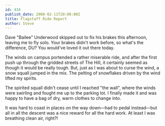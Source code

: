 ```yaml
---
id: 434
publish_date: 2008-02-11T20:08:00Z
title: Flagstaff Ride Report
author: Steve
---
```

Dave "Bailee" Underwood skipped out to fix his brakes this afternoon, leaving me to fly solo. Your brakes didn't work before, so what's the difference, DU? You would've loved it out there today.

The winds on campus portended a rather miserable ride, and after the first push up through the gridded streets of The Hill, it certainly seemed as though it would be really tough. But, just as I was about to curse the wind, a snow squall jumped in the mix. The pelting of snowflakes driven by the wind lifted my spirits.

The spirited squall didn't cease until I reached "the wall", where the winds were swirling and fought me up to the parking lot. I finally made it and was happy to have a bag of dry, warm clothes to change into.

It was hard to coast in places on the way down—had to pedal instead—but all in all the descent was a nice reward for all the hard work. At least I was breathing clean air, right?!